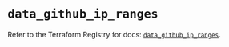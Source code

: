 # `data_github_ip_ranges`

Refer to the Terraform Registry for docs: [`data_github_ip_ranges`](https://registry.terraform.io/providers/integrations/github/6.2.2/docs/data-sources/ip_ranges).
